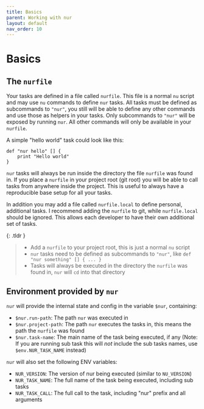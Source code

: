 ```yaml
---
title: Basics
parent: Working with nur
layout: default
nav_order: 10
---
```


# Basics

## The `nurfile`

Your tasks are defined in a file called `nurfile`. This file is a normal `nu` script and may
use `nu` commands to define `nur` tasks. All tasks must be defined as subcommands to `"nur"`, you
still will be able to define any other commands and use those as helpers in your tasks. Only
subcommands to `"nur"` will be exposed by running `nur`. All other commands will only be available
in your `nurfile`.

A simple "hello world" task could look like this:

```nushell
def "nur hello" [] {
    print "Hello world"
}
```

`nur` tasks will always be run inside the directory the file `nurfile` was found in. If you
place a `nurfile` in your project root (git root) you will be able to call tasks from anywhere
inside the project. This is useful to always have a reproducible base setup for all your tasks.

In addition you may add a file called `nurfile.local` to define personal, additional tasks. I
recommend adding the `nurfile` to git, while `nurfile.local` should be ignored. This allows
each developer to have their own additional set of tasks.

{: .tldr }

> - Add a `nurfile` to your project root, this is just a normal `nu` script
> - `nur` tasks need to be defined as subcommands to `"nur"`, like `def "nur something" [] { ... }`
> - Tasks will always be executed in the directory the `nurfile` was found in, `nur` will `cd` into that directory

## Environment provided by `nur`

`nur` will provide the internal state and config in the variable `$nur`, containing:

- `$nur.run-path`: The path `nur` was executed in
- `$nur.project-path`: The path `nur` executes the tasks in, this means the path the `nurfile` was found
- `$nur.task-name`: The main name of the task being executed, if any
  (Note: If you are running sub task this will _not_ include the sub tasks names, use `$env.NUR_TASK_NAME` instead)

`nur` will also set the following ENV variables:

- `NUR_VERSION`: The version of nur being executed (similar to `NU_VERSION`)
- `NUR_TASK_NAME`: The full name of the task being executed, including sub tasks
- `NUR_TASK_CALL`: The full call to the task, including "nur" prefix and all arguments
